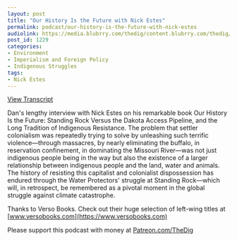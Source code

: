 ```yaml
---
layout: post
title: "Our History Is the Future with Nick Estes"
permalink: podcast/our-history-is-the-future-with-nick-estes
audiolink: https://media.blubrry.com/thedig/content.blubrry.com/thedig/The_Dig-EP_207-Estes.mp3
post_id: 1229
categories: 
- Environment
- Imperialism and Foreign Policy
- Indigenous Struggles
tags: 
- Nick Estes
---
```


[View Transcript](https://www.thedigradio.com/transcripts/transcript-our-history-is-the-future-with-nick-estes/)

Dan's lengthy interview with Nick Estes on his remarkable book 
Our History Is the Future: Standing Rock Versus the Dakota Access Pipeline, and the Long Tradition of Indigenous Resistance. The problem that settler colonialism was repeatedly trying to solve by unleashing such terrific violence—through massacres, by nearly eliminating the buffalo, in reservation confinement, in dominating the Missouri River—was not just indigenous people being in the way but also the existence of a larger relationship between indigenous people and the land, water and animals. The history of resisting this capitalist and colonialist dispossession has endured through the Water Protectors' struggle at Standing Rock—which will, in retrospect, be remembered as a pivotal moment in the global struggle against climate catastrophe.

Thanks to Verso Books. Check out their huge selection of left-wing titles at 
[www.versobooks.com](https://www.versobooks.com)

Please support this podcast with money at 
[Patreon.com/TheDig](https://Patreon.com/TheDig)